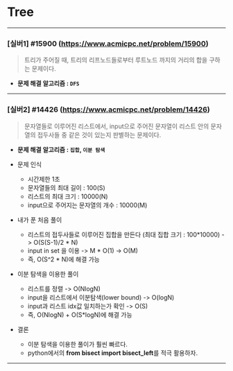 # Tree



---

### [실버1] #15900 (https://www.acmicpc.net/problem/15900)

> 트리가 주어질 때, 트리의 리프노드들로부터 루트노드 까지의 거리의 합을 구하는 문제이다.

* **문제 해결 알고리즘 : ```DFS```**

---

### [실버2] #14426 (https://www.acmicpc.net/problem/14426)

> 문자열들로 이루어진 리스트에서, input으로 주어진 문자열이 리스트 안의 문자열의 접두사들 중 같은 것이 있는지 판별하는 문제이다.

* **문제 해결 알고리즘 : ```집합```, ```이분 탐색```**


* 문제 인식
  * 시간제한 1초
  * 문자열들의 최대 길이 : 100(S)
  * 리스트의 최대 크기 : 10000(N)
  * input으로 주어지는 문자열의 개수 : 10000(M)
  

* 내가 푼 처음 풀이
  * 리스트의 접두사들로 이루어진 집합을 만든다 (최대 집합 크기 : 100*10000) -> O(S(S-1)/2 * N)
  * input in set 을 이용 -> M * O(1) -> O(M)
  * 즉, O(S^2 * N)에 해결 가능


* 이분 탐색을 이용한 풀이
  * 리스트를 정렬 -> O(NlogN)
  * input을 리스트에서 이분탐색(lower bound) -> O(logN)
  * input과 리스트 idx값 일치하는가 확인 -> O(S)
  * 즉, O(NlogN) + O(S*logN)에 해결 가능


* 결론
  * 이분 탐색을 이용한 풀이가 훨씬 빠르다.
  * python에서의 **from bisect import bisect_left**를 적극 활용하자.

---

